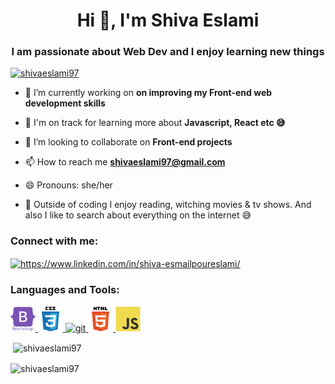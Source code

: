 <h1 align="center">Hi 👋, I'm Shiva Eslami</h1>
<h3 align="center">I am passionate about Web Dev and I enjoy learning new things</h3>

<p align="left"> <a href="https://github.com/ryo-ma/github-profile-trophy"><img src="https://github-profile-trophy.vercel.app/?username=shivaeslami97" alt="shivaeslami97" /></a> </p>

- 🔭 I’m currently working on **on improving my Front-end web development skills**

- 🌱 I'm on track for learning more about **Javascript, React etc 😅**

- 👯 I’m looking to collaborate on **Front-end projects**

- 📫 How to reach me **shivaeslami97@gmail.com**

- 😄 Pronouns: she/her
- 👀 Outside of coding I enjoy reading, witching movies & tv shows. And also I like to search about everything on the internet 😅 

<h3 align="left">Connect with me:</h3>
<p align="left">
<a href="https://linkedin.com/in/https://www.linkedin.com/in/shiva-esmailpoureslami/" target="blank"><img align="center" src="https://raw.githubusercontent.com/rahuldkjain/github-profile-readme-generator/master/src/images/icons/Social/linked-in-alt.svg" alt="https://www.linkedin.com/in/shiva-esmailpoureslami/" height="30" width="40" /></a>
</p>

<h3 align="left">Languages and Tools:</h3>
<p align="left"> <a href="https://getbootstrap.com" target="_blank" rel="noreferrer"> <img src="https://raw.githubusercontent.com/devicons/devicon/master/icons/bootstrap/bootstrap-plain-wordmark.svg" alt="bootstrap" width="40" height="40"/> </a> <a href="https://www.w3schools.com/css/" target="_blank" rel="noreferrer"> <img src="https://raw.githubusercontent.com/devicons/devicon/master/icons/css3/css3-original-wordmark.svg" alt="css3" width="40" height="40"/> </a> <a href="https://git-scm.com/" target="_blank" rel="noreferrer"> <img src="https://www.vectorlogo.zone/logos/git-scm/git-scm-icon.svg" alt="git" width="40" height="40"/> </a> <a href="https://www.w3.org/html/" target="_blank" rel="noreferrer"> <img src="https://raw.githubusercontent.com/devicons/devicon/master/icons/html5/html5-original-wordmark.svg" alt="html5" width="40" height="40"/> </a> <a href="https://developer.mozilla.org/en-US/docs/Web/JavaScript" target="_blank" rel="noreferrer"> <img src="https://raw.githubusercontent.com/devicons/devicon/master/icons/javascript/javascript-original.svg" alt="javascript" width="40" height="40"/> </a> </p>

<p>&nbsp;<img align="center" src="https://github-readme-stats.vercel.app/api?username=shivaeslami97&show_icons=true&locale=en" alt="shivaeslami97" /></p>

<p><img align="center" src="https://github-readme-streak-stats.herokuapp.com/?user=shivaeslami97&" alt="shivaeslami97" /></p>
